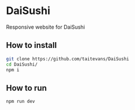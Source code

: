 # DaiSushi

Responsive website for DaiSushi

## How to install

```bash
git clone https://github.com/taitevans/DaiSushi
cd DaiSushi/
npm i
```

## How to run

```bash
npm run dev
```
